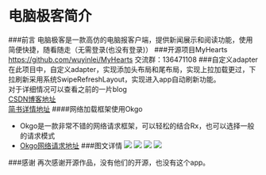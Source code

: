 # 电脑极客简介
###前言
电脑极客是一款高仿的电脑报客户端，提供新闻展示和阅读功能，使用简便快捷，随看随走（无需登录(也没有登录)）
###开源项目MyHearts
https://github.com/wuyinlei/MyHearts
交流群：136471108
###自定义adapter
在此项目中，自定义adapter，实现添加头布局和尾布局，实现上拉加载更过，下拉刷新采用系统SwipeRefreshLayout，实现进入app自动刷新功能。<br>
对于详细情况可以查看之前的一片blog<br>[CSDN博客地址][1]<br> [简书详情地址][2]
####网络加载框架使用Okgo
* Okgo是一款非常不错的网络请求框架，可以轻松的结合Rx，也可以选择一般的请求模式<br>
* [Okgo网络请求地址][3]
###图文详情
![](http://ww2.sinaimg.cn/mw690/006jcGvzgw1f9p6zxrgvpj30u01hcn66.jpg)
![](http://ww4.sinaimg.cn/mw690/006jcGvzgw1f9p6znw4kfj30u01hcn5d.jpg)
![](http://ww3.sinaimg.cn/mw690/006jcGvzgw1f9p6zgdbhdj30u01hcai6.jpg)
![](http://ww4.sinaimg.cn/mw690/006jcGvzgw1f9p6z0kqaoj30u01hcwqj.jpg)

###感谢
再次感谢开源作品，没有他们的开源，也没有这个app。

  [1]: http://blog.csdn.net/wuyinlei/article/details/52662960
  [2]: http://www.jianshu.com/p/d5c0d6bd767e
  [3]: https://github.com/jeasonlzy/okhttp-OkGo